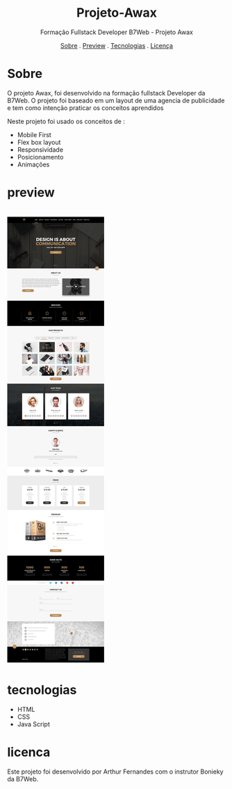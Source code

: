 <h1 align="center">Projeto-Awax</h1>
<p align="center">Formação Fullstack Developer B7Web - Projeto Awax</p>

<p align="center">
<a href= "#Sobre">Sobre</a> .
<a href= "#preview">Preview</a> .
<a href= "#tecnologias">Tecnologias</a> .
<a href= "#licenca">Licença</a>
</p>

# Sobre
<p>O projeto Awax, foi desenvolvido na formação fullstack Developer da B7Web.
O projeto foi baseado em um layout de uma agencia de publicidade e tem como intenção praticar os conceitos aprendidos</p>
<p>Neste projeto foi usado os conceitos de :<p/>
<ul>
<li>Mobile First</li>
<li>Flex box layout</li>
<li>Responsividade</li>
<li>Posicionamento</li>
<li>Animações
</ul>


# preview
<h1>
    <img src="layout/layout_desktop.jpg"/>
</h1>

# tecnologias
<ul>
<li>HTML</li>
<li>CSS</li>
<li>Java Script</li>
</ul>

# licenca
<p>Este projeto foi desenvolvido por Arthur Fernandes  com o instrutor Bonieky da B7Web.</p>

